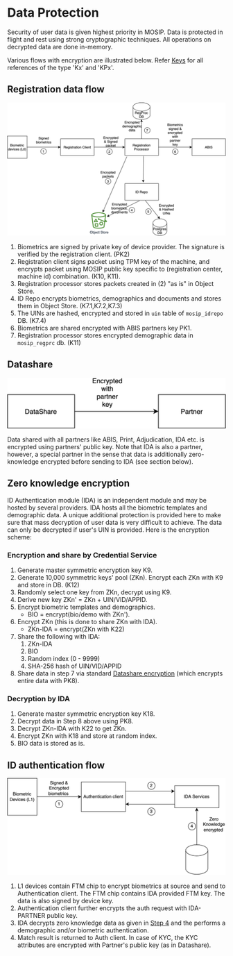 # Data Protection

Security of user data is given highest priority in MOSIP.  Data is protected in flight and rest using strong cryptographic techniques.  All operations on decrypted data are done in-memory. 

Various flows with encryption are illustrated below.  Refer [Keys](keys.md) for all references of the type 'Kx' and 'KPx'.

## Registration data flow 
![](_images/cryptography-registration-flow.png)

1. Biometrics are signed by private key of device provider. The signature is verified by the registration client. (PK2)
2. Registration client signs packet using TPM key of the machine, and encrypts packet using MOSIP public key specific to (registration center, machine id) combination. (K10, K11).   
3. Registration processor stores packets created in (2) "as is" in Object Store. 
4. ID Repo encrypts biometrics, demographics and documents and stores them in Object Store. (K7.1,K7.2,K7.3)
5. The UINs are hashed, encrypted and stored in `uin` table of `mosip_idrepo` DB. (K7.4)
6. Biometrics are shared encrypted with ABIS partners key PK1. 
7. Registration processor stores encrypted demographic data in `mosip_regprc` db. (K11)

## Datashare
![](_images/cryptography-datashare.png)

Data shared with all partners like ABIS, Print, Adjudication, IDA etc. is encrypted using partners' public key.  Note that IDA is also a partner, however, a special partner in the sense that data is additionally zero-knowledge encrypted before sending to IDA (see section below).

## Zero knowledge encryption
ID Authentication module (IDA) is an independent module and may be hosted by several providers. IDA hosts all the biometric templates and demographic data. A unique additional protection is provided here to make sure that mass decryption of user data is very difficult to achieve.  The data can only be decrypted if user's UIN is provided.  Here is the encryption scheme: 

### Encryption and share by Credential Service
1. Generate master symmetric encryption key K9.
1. Generate 10,000 symmetric keys' pool (ZKn). Encrypt each ZKn with K9 and store in DB. (K12)
1. Randomly select one key from ZKn, decrypt using K9.
1. Derive new key ZKn' = ZKn + UIN/VID/APPID.
1. Encrypt biometric templates and demographics.
    *  BIO = encrypt(bio/demo with ZKn').
1. Encrypt ZKn (this is done to share ZKn with IDA).
    * ZKn-IDA = encrypt(ZKn with K22)
1. Share the following with IDA:
    1. ZKn-IDA
    1. BIO
    1. Random index (0 - 9999) 
    1. SHA-256 hash of UIN/VID/APPID
1. Share data in step 7 via standard [Datashare encryption](#datashare) (which encrypts entire data with PK8). 

### Decryption by IDA
1. Generate master symmetric encryption key K18.
1. Decrypt data in Step 8 above using PK8.
1. Decrypt ZKn-IDA with K22 to get ZKn.
1. Encrypt ZKn with K18 and store at random index.
1. BIO data is stored as is.

## ID authentication flow
![](_images/cryptography-ida-flow.png)

1. L1 devices contain FTM chip to encrypt biometrics at source and send to Authentication client.  The FTM chip contains IDA provided FTM key. The data is also signed by device key.
2. Authentication client further encrypts the auth request with IDA-PARTNER public key.
3. IDA decrypts zero knowledge data as given in [Step 4](#encryption-and-share-by-credential-service) and the performs a demographic and/or biometric authentication.
4. Match result is returned to Auth client.  In case of KYC, the KYC attributes are encrypted with Partner's public key (as in Datashare).  



